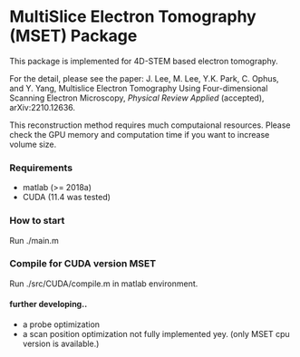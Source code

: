 # MultiSlice Electron Tomography (MSET) Package

This package is implemented for 4D-STEM based electron tomography.

For the detail, please see the paper: J. Lee, M. Lee, Y.K. Park, C. Ophus, and Y. Yang, Multislice Electron Tomography Using Four-dimensional Scanning Electron Microscopy, *Physical Review Applied* (accepted), arXiv:2210.12636.

This reconstruction method requires much computaional resources.
Please check the GPU memory and computation time if you want to increase volume size.

### Requirements
- matlab (>= 2018a)
- CUDA (11.4 was tested)

### How to start
Run ./main.m

### Compile for CUDA version MSET
Run ./src/CUDA/compile.m in matlab environment.


#### further developing..
- a probe optimization
- a scan position optimization
not fully implemented yey. (only MSET cpu version is available.)
